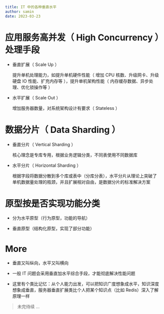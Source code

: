 ```yaml
title: IT 中的各种垂直水平
author: samin
date: 2023-03-23
```

# 应用服务高并发（ High Concurrency ）处理手段

- 垂直扩展（ Scale Up ）

  提升单机处理能力，如提升单机硬件性能（ 增加 CPU 核数、升级网卡、升级硬盘 IO 性能、扩充内存等 ），提升单机架构性能（ 内存缓存数据、异步处理、优化锁操作等 ）

- 水平扩展（ Scale Out ）

  增加服务器数量，对系统架构设计有要求（ Stateless ）

# 数据分片（ Data Sharding ）

- 垂直分片（ Vertical Sharding ）

  核心理念是专库专用，根据业务逻辑分类，不同表使用不同数据库

- 水平分片（ Horizontal Sharding ）

  根据字段将数据分散到多个库或表中（分库分表），水平分片从理论上突破了单机数据量处理的瓶颈，并且扩展相对自由，是数据分片的标准解决方案

# 原型按是否实现功能分类

- 分为水平原型（行为原型，功能的导航）

- 垂直原型（结构化原型，实现了部分功能）

# More

- 垂直又叫纵向，水平又叫横向

- 一般 IT 问题会采用垂直加水平综合手段，才能彻底解决性能问题

- 这里有个类比记忆：从个人能力出发，可以把知识广度想象成水平，知识深度想象成垂直，服务器垂直扩展类比个人把某个知识点（比如 Redis）深入了解原理一样

> 未完待续 ...